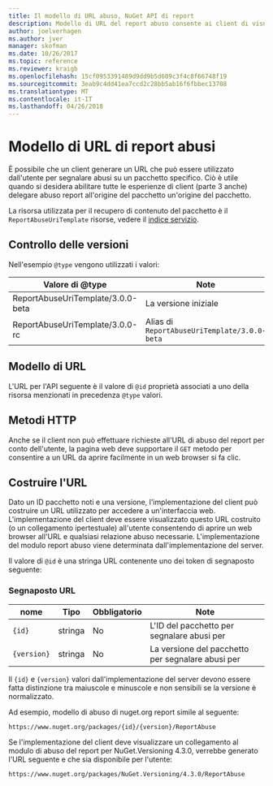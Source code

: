 ```yaml
---
title: Il modello di URL abuso, NuGet API di report
description: Modello di URL del report abuso consente ai client di visualizzare un collegamento nell'interfaccia utente di loro.
author: joelverhagen
ms.author: jver
manager: skofman
ms.date: 10/26/2017
ms.topic: reference
ms.reviewer: kraigb
ms.openlocfilehash: 15cf0953391489d9dd9b5d609c3f4c8f66748f19
ms.sourcegitcommit: 3eab9c4dd41ea7ccd2c28bb5ab16f6fbbec13708
ms.translationtype: MT
ms.contentlocale: it-IT
ms.lasthandoff: 04/26/2018
---
```

# <a name="report-abuse-url-template"></a>Modello di URL di report abusi

È possibile che un client generare un URL che può essere utilizzato dall'utente per segnalare abusi su un pacchetto specifico. Ciò è utile quando si desidera abilitare tutte le esperienze di client (parte 3 anche) delegare abuso report all'origine del pacchetto un'origine del pacchetto.

La risorsa utilizzata per il recupero di contenuto del pacchetto è il `ReportAbuseUriTemplate` risorse, vedere il [indice servizio](service-index.md).

## <a name="versioning"></a>Controllo delle versioni

Nell'esempio `@type` vengono utilizzati i valori:

Valore di @type                       | Note
--------------------------------- | -----
ReportAbuseUriTemplate/3.0.0-beta | La versione iniziale
ReportAbuseUriTemplate/3.0.0-rc   | Alias di `ReportAbuseUriTemplate/3.0.0-beta`

## <a name="url-template"></a>Modello di URL

L'URL per l'API seguente è il valore di `@id` proprietà associati a uno della risorsa menzionati in precedenza `@type` valori.

## <a name="http-methods"></a>Metodi HTTP

Anche se il client non può effettuare richieste all'URL di abuso del report per conto dell'utente, la pagina web deve supportare il `GET` metodo per consentire a un URL da aprire facilmente in un web browser si fa clic.

## <a name="construct-the-url"></a>Costruire l'URL

Dato un ID pacchetto noti e una versione, l'implementazione del client può costruire un URL utilizzato per accedere a un'interfaccia web. L'implementazione del client deve essere visualizzato questo URL costruito (o un collegamento ipertestuale) all'utente consentendo di aprire un web browser all'URL e qualsiasi relazione abuso necessarie. L'implementazione del modulo report abuso viene determinata dall'implementazione del server.

Il valore di `@id` è una stringa URL contenente uno dei token di segnaposto seguente:

### <a name="url-placeholders"></a>Segnaposto URL

nome        | Tipo    | Obbligatorio | Note
----------- | ------- | -------- | -----
`{id}`      | stringa  | No       | L'ID del pacchetto per segnalare abusi per
`{version}` | stringa  | No       | La versione del pacchetto per segnalare abusi per

Il `{id}` e `{version}` valori dall'implementazione del server devono essere fatta distinzione tra maiuscole e minuscole e non sensibili se la versione è normalizzato.

Ad esempio, modello di abuso di nuget.org report simile al seguente:

    https://www.nuget.org/packages/{id}/{version}/ReportAbuse

Se l'implementazione del client deve visualizzare un collegamento al modulo di abuso del report per NuGet.Versioning 4.3.0, verrebbe generato l'URL seguente e che sia disponibile per l'utente:

    https://www.nuget.org/packages/NuGet.Versioning/4.3.0/ReportAbuse
